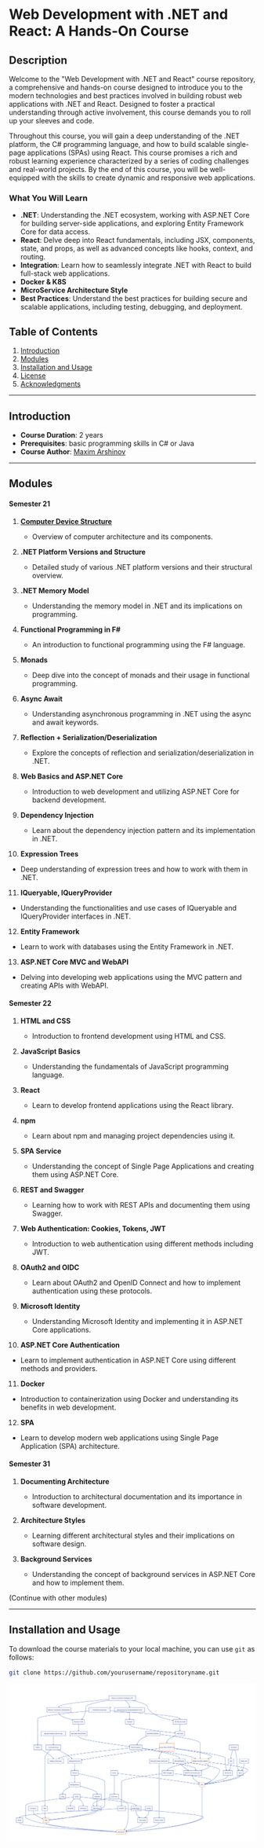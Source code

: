 # Web Development with .NET and React: A Hands-On Course

## Description

Welcome to the "Web Development with .NET and React" course repository, a comprehensive and hands-on course designed to introduce you to the modern technologies and best practices involved in building robust web applications with .NET and React. Designed to foster a practical understanding through active involvement, this course demands you to roll up your sleeves and code.

Throughout this course, you will gain a deep understanding of the .NET platform, the C# programming language, and how to build scalable single-page applications (SPAs) using React.
This course promises a rich and robust learning experience characterized by a series of coding challenges and real-world projects. By the end of this course, you will be well-equipped with the skills to create dynamic and responsive web applications.

### What You Will Learn

- **.NET**: Understanding the .NET ecosystem, working with ASP.NET Core for building server-side applications, and exploring Entity Framework Core for data access.
- **React**: Delve deep into React fundamentals, including JSX, components, state, and props, as well as advanced concepts like hooks, context, and routing.
- **Integration**: Learn how to seamlessly integrate .NET with React to build full-stack web applications.
- **Docker & K8S**
- **MicroService Architecture Style**
- **Best Practices**: Understand the best practices for building secure and scalable applications, including testing, debugging, and deployment.


## Table of Contents

1. [Introduction](#introduction)
2. [Modules](#modules)
3. [Installation and Usage](#installation-and-usage)
4. [License](#license)
5. [Acknowledgments](#acknowledgments)

---

## Introduction

- **Course Duration**: 2 years
- **Prerequisites**: basic programming skills in C# or Java
- **Course Author**: [Maxim Arshinov](https://www.linkedin.com/in/max-arshinov-88233a74/)

---

## Modules

#### **Semester 21**

1. **[Computer Device Structure](google.com)**
   - Overview of computer architecture and its components.

2. **.NET Platform Versions and Structure**
   - Detailed study of various .NET platform versions and their structural overview.

3. **.NET Memory Model**
   - Understanding the memory model in .NET and its implications on programming.

4. **Functional Programming in F#**
   - An introduction to functional programming using the F# language.

5. **Monads**
   - Deep dive into the concept of monads and their usage in functional programming.

6. **Async Await**
   - Understanding asynchronous programming in .NET using the async and await keywords.

7. **Reflection + Serialization/Deserialization**
   - Explore the concepts of reflection and serialization/deserialization in .NET.

8. **Web Basics and ASP.NET Core**
   - Introduction to web development and utilizing ASP.NET Core for backend development.

9. **Dependency Injection**
   - Learn about the dependency injection pattern and its implementation in .NET.

10. **Expression Trees**
   - Deep understanding of expression trees and how to work with them in .NET.

11. **IQueryable, IQueryProvider**
   - Understanding the functionalities and use cases of IQueryable and IQueryProvider interfaces in .NET.

12. **Entity Framework**
   - Learn to work with databases using the Entity Framework in .NET.

13. **ASP.NET Core MVC and WebAPI**
   - Delving into developing web applications using the MVC pattern and creating APIs with WebAPI.

#### **Semester 22**

1. **HTML and CSS**
   - Introduction to frontend development using HTML and CSS.

2. **JavaScript Basics**
   - Understanding the fundamentals of JavaScript programming language.

3. **React**
   - Learn to develop frontend applications using the React library.

4. **npm**
   - Learn about npm and managing project dependencies using it.

5. **SPA Service**
   - Understanding the concept of Single Page Applications and creating them using ASP.NET Core.

6. **REST and Swagger**
   - Learning how to work with REST APIs and documenting them using Swagger.

7. **Web Authentication: Cookies, Tokens, JWT**
   - Introduction to web authentication using different methods including JWT.

8. **OAuth2 and OIDC**
   - Learn about OAuth2 and OpenID Connect and how to implement authentication using these protocols.

9. **Microsoft Identity**
   - Understanding Microsoft Identity and implementing it in ASP.NET Core applications.

10. **ASP.NET Core Authentication**
   - Learn to implement authentication in ASP.NET Core using different methods and providers.

11. **Docker**
   - Introduction to containerization using Docker and understanding its benefits in web development.

12. **SPA**
   - Learn to develop modern web applications using Single Page Application (SPA) architecture.

#### **Semester 31**

1. **Documenting Architecture**
   - Introduction to architectural documentation and its importance in software development.

2. **Architecture Styles**
   - Learning different architectural styles and their implications on software design.

3. **Background Services**
   - Understanding the concept of background services in ASP.NET Core and how to implement them.

(Continue with other modules)

---

## Installation and Usage

To download the course materials to your local machine, you can use `git` as follows:

```bash
git clone https://github.com/yourusername/repositoryname.git
```

![](./d2.svg)